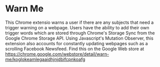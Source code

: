 # Warn Me
This Chrome extensio warns a user if there are any subjects that need a trigger warning on a webpage.
Users have the ability to add their own trigger words which are stored through Chrome's Storage Sync from the Google Chrome Storage API.
Using Javascript's Mutation Observer, this extension also accounts for constantly updating webpages such as a scrolling Facebook Newsfeed.
Find this on the Google Web store at https://chrome.google.com/webstore/detail/warn-me/koglokeamlegaaidhjnjdbifcpnkoafg
